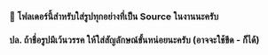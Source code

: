 ### 📌 โฟลเดอร์นี้สำหรับใส่รูปทุกอย่างที่เป็น Source ในงานนะครับ

### ปล. ถ้าชื่อรูปมีเว้นวรรค ให้ใส่สัญลักษณ์ขั้นหน่อยนะครับ (อาจจะใช้ขีด - ก็ได้)
